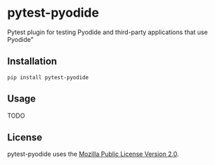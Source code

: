 # pytest-pyodide

Pytest plugin for testing Pyodide and third-party applications that use Pyodide"

## Installation

```
pip install pytest-pyodide
```

## Usage

TODO

## License

pytest-pyodide uses the [Mozilla Public License Version
2.0](https://choosealicense.com/licenses/mpl-2.0/).
